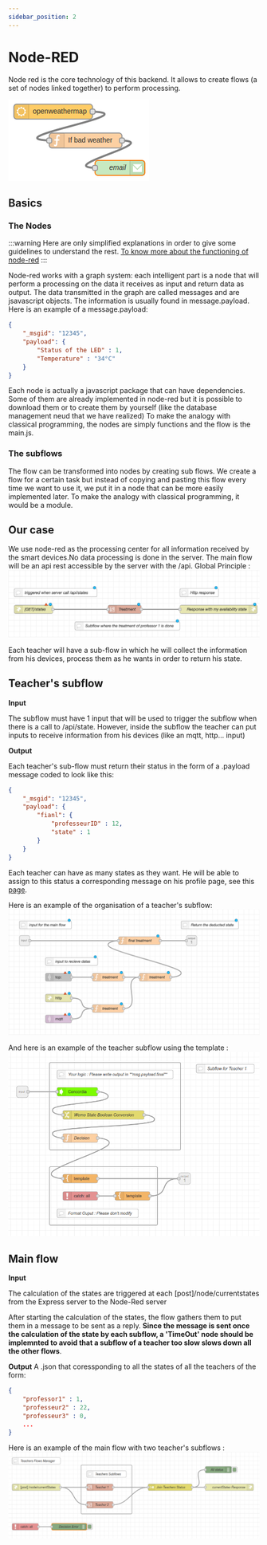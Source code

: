 ```yaml
---
sidebar_position: 2
---
```


# Node-RED

Node red is the core technology of this backend. It allows to create flows (a set of nodes linked together) to perform processing.

![Example of Node-RED flow](./img/showcase-flow.png)


## Basics

### The Nodes
:::warning
Here are only simplified explanations in order to give some guidelines to understand the rest. [To know more about the functioning of node-red](https://nodered.org/docs/)
:::

Node-red works with a graph system: each intelligent part is a node that will perform a processing on the data it receives as input and return data as output. 
The data transmitted in the graph are called messages and are jsavascript objects. The information is usually found in message.payload. Here is an example of a message.payload:

```json
{
    "_msgid": "12345",
    "payload": {
        "Status of the LED" : 1,
        "Temperature" : "34°C"
    }
}
```
Each node is actually a javascript package that can have dependencies. Some of them are already implemented in node-red but it is possible to download them or to create them by yourself (like the database management neud that we have realized)
To make the analogy with classical programming, the nodes are simply functions and the flow is the main.js.

### The subflows
The flow can be transformed into nodes by creating sub flows. We create a flow for a certain task but instead of copying and pasting this flow every time we want to use it, we put it in a node that can be more easily implemented later. To make the analogy with classical programming, it would be a module.


## Our case
We use node-red as the processing center for all information received by the smart devices.No data processing is done in the server.
The main flow will be an api rest accessible by the server with the /api. 
Global Principle :
![Global Principle of the Main Flow](./img/mainFlow.png)

Each teacher will have a sub-flow in which he will collect the information from his devices, process them as he wants in order to return his state.


## Teacher's subflow

**Input**

The subflow must have 1 input that will be used to trigger the subflow when there is a call to /api/state. 
However, inside the subflow the teacher can put inputs to receive information from his devices (like an mqtt, http... input)

**Output**

Each teacher's sub-flow must return their status in the form of a .payload message coded to look like this: 

```json
{
    "_msgid": "12345",
    "payload": {
        "fianl": {
            "professeurID" : 12,
            "state" : 1
        }
    }
}
```

Each teacher can have as many states as they want. He will be able to assign to this status a corresponding message on his profile page, see this [page](../backend/front-backend.md#be-able-to-match-a-specific-message-to-a-certain-state).

Here is an example of the organisation of a teacher's subflow:
![Teacher Subflow Organisation](img/subflow.png)

And here is an example of the teacher subflow using the template :
![Teacher Flow Using Template](./img/Teacher_Flow_Using_Template.png)

## Main flow

**Input**

The calculation of the states are triggered at each [post]/node/currentstates from the Express server to the Node-Red server

After starting the calculation of the states, the flow gathers them to put them in a message to be sent as a reply. **Since the message is sent once the calculation of the state by each subflow, a 'TimeOut' node should be implemnted to avoid that a subflow of a teacher too slow slows down all the other flows**.

**Output** 
A .json that coressponding to all the states of all the teachers of the form:

```json
{
    "professor1" : 1,
    "professeur2" : 22,
    "professeur3" : 0,
    ...
}
```

Here is an example of the main flow with two teacher's subflows :
![Teachers Flows Manager](./img/Teachers_Flows_Manager.png)
